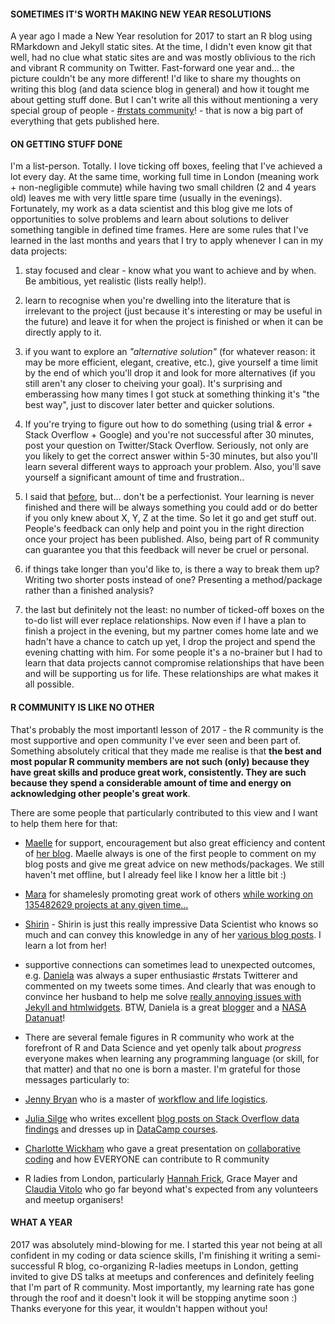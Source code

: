 #### **SOMETIMES IT'S WORTH MAKING NEW YEAR RESOLUTIONS**

A year ago I made a New Year resolution for 2017 to start an R blog using RMarkdown and Jekyll static sites. At the time, I didn't even know git that well, had no clue what static sites are and was mostly oblivious to the rich and vibrant R community on Twitter. Fast-forward one year and... the picture couldn't be any more different! I'd like to share my thoughts on writing this blog (and data science blog in general) and how it tought me about getting stuff done. But I can't write all this without mentioning a very special group of people - [\#rstats community](https://twitter.com/search?q=%23rstats&src=typd)! - that is now a big part of everything that gets published here.

#### **ON GETTING STUFF DONE**

I'm a list-person. Totally. I love ticking off boxes, feeling that I've achieved a lot every day. At the same time, working full time in London (meaning work + non-negligible commute) while having two small children (2 and 4 years old) leaves me with very little spare time (usually in the evenings). Fortunately, my work as a data scientist and this blog give me lots of opportunities to solve problems and learn about solutions to deliver something tangible in defined time frames. Here are some rules that I've learned in the last months and years that I try to apply whenever I can in my data projects:

1.  stay focused and clear - know what you want to achieve and by when. Be ambitious, yet realistic (lists really help!).

2.  learn to recognise when you're dwelling into the literature that is irrelevant to the project (just because it's interesting or may be useful in the future) and leave it for when the project is finished or when it can be directly apply to it.

3.  if you want to explore an *"alternative solution"* (for whatever reason: it may be more efficient, elegant, creative, etc.), give yourself a time limit by the end of which you'll drop it and look for more alternatives (if you still aren't any closer to cheiving your goal). It's surprising and emberassing how many times I got stuck at something thinking it's "the best way", just to discover later better and quicker solutions.

4.  If you're trying to figure out how to do something (using trial & error + Stack Overflow + Google) and you're not successful after 30 minutes, post your question on Twitter/Stack Overflow. Seriously, not only are you likely to get the correct answer within 5-30 minutes, but also you'll learn several different ways to approach your problem. Also, you'll save yourself a significant amount of time and frustration..

5.  I said that [before](https://kkulma.github.io/2017-08-13-friendships-among-top-r-twitterers/), but... don't be a perfectionist. Your learning is never finished and there will be always something you could add or do better if you only knew about X, Y, Z at the time. So let it go and get stuff out. People's feedback can only help and point you in the right direction once your project has been published. Also, being part of R community can guarantee you that this feedback will never be cruel or personal.

6.  if things take longer than you'd like to, is there a way to break them up? Writing two shorter posts instead of one? Presenting a method/package rather than a finished analysis?

7.  the last but definitely not the least: no number of ticked-off boxes on the to-do list will ever replace relationships. Now even if I have a plan to finish a project in the evening, but my partner comes home late and we hadn't have a chance to catch up yet, I drop the project and spend the evening chatting with him. For some people it's a no-brainer but I had to learn that data projects cannot compromise relationships that have been and will be supporting us for life. These relationships are what makes it all possible.

#### **R COMMUNITY IS LIKE NO OTHER**

That's probably the most importantl lesson of 2017 - the R community is the most supportive and open community I've ever seen and been part of. Something absolutely critical that they made me realise is that **the best and most popular R community members are not such (only) because they have great skills and produce great work, consistently. They are such because they spend a considerable amount of time and energy on acknowledging other people's great work**.

There are some people that particularly contributed to this view and I want to help them here for that:

-   [Maelle](https://twitter.com/ma_salmon) for support, encouragement but also great efficiency and content of [her blog](http://www.masalmon.eu/). Maelle always is one of the first people to comment on my blog posts and give me great advice on new methods/packages. We still haven't met offline, but I already feel like I know her a little bit :)

-   [Mara](https://twitter.com/dataandme) for shamelesly promoting great work of others [while working on 135482629 projects at any given time...](https://ropensci.org/blog/2017/11/10/rprofile-mara-averick/)

-   [Shirin](https://twitter.com/ShirinGlander) - Shirin is just this really impressive Data Scientist who knows so much and can convey this knowledge in any of her [various blog posts](https://shirinsplayground.netlify.com/). I learn a lot from her!

-   supportive connections can sometimes lead to unexpected outcomes, e.g. [Daniela](https://twitter.com/d4tagirl) was always a super enthusiastic \#rstats Twitterer and commented on my tweets some times. And clearly that was enough to convince her husband to help me solve [really annoying issues with Jekyll and htmlwidgets](https://twitter.com/KKulma/status/899382021767737344). BTW, Daniela is a great [blogger](https://d4tagirl.com/) and a [NASA Datanuat](https://open.nasa.gov/explore/datanauts/)!

-   There are several female figures in R community who work at the forefront of R and Data Science and yet openly talk about *progress* everyone makes when learning any programming language (or skill, for that matter) and that no one is born a master. I'm grateful for those messages particularly to:
-   [Jenny Bryan](https://twitter.com/JennyBryan) who is a master of [workflow and life logistics](https://ropensci.org/blog/2017/12/08/rprofile-jenny-bryan/).
-   [Julia Silge](https://twitter.com/juliasilge) who writes excellent [blog posts on Stack Overflow data findings](https://stackoverflow.blog/authors/juliasilge/) and dresses up in [DataCamp courses](https://www.datacamp.com/instructors/juliasilge).
-   [Charlotte Wickham](https://twitter.com/CVWickham) who gave a great presentation on [collaborative coding](http://cwick.co.nz/talks/collab-code-user17/#/) and how EVERYONE can contribute to R community

-   R ladies from London, particularly [Hannah Frick](https://twitter.com/hfcfrick), Grace Mayer and [Claudia Vitolo](https://twitter.com/clavitolo) who go far beyond what's expected from any volunteers and meetup organisers!

#### **WHAT A YEAR**

2017 was absolutely mind-blowing for me. I started this year not being at all confident in my coding or data science skills, I'm finishing it writing a semi-successful R blog, co-organizing R-ladies meetups in London, getting invited to give DS talks at meetups and conferences and definitely feeling that I'm part of R community. Most importantly, my learning rate has gone through the roof and it doesn't look it will be stopping anytime soon :) Thanks everyone for this year, it wouldn't happen without you!
